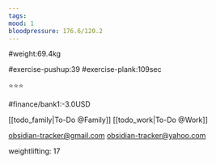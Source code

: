 ```yaml
---
tags: 
mood: 1
bloodpressure: 176.6/120.2
---
```


#weight:69.4kg

#exercise-pushup:39
#exercise-plank:109sec


⭐⭐⭐

#finance/bank1:-3.0USD

[[todo_family|To-Do @Family]]
[[todo_work|To-Do @Work]]

obsidian-tracker@gmail.com
obsidian-tracker@yahoo.com

weightlifting: 17

